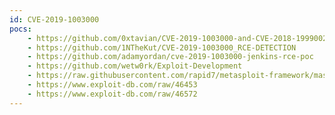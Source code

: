 ```yaml
---
id: CVE-2019-1003000
pocs:
    - https://github.com/0xtavian/CVE-2019-1003000-and-CVE-2018-1999002-Pre-Auth-RCE-Jenkins
    - https://github.com/1NTheKut/CVE-2019-1003000_RCE-DETECTION
    - https://github.com/adamyordan/cve-2019-1003000-jenkins-rce-poc
    - https://github.com/wetw0rk/Exploit-Development
    - https://raw.githubusercontent.com/rapid7/metasploit-framework/master/modules/exploits/multi/http/jenkins_metaprogramming.rb
    - https://www.exploit-db.com/raw/46453
    - https://www.exploit-db.com/raw/46572
---
```

